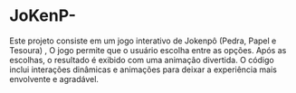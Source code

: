 # JoKenP-
Este projeto consiste em um jogo interativo de Jokenpô (Pedra, Papel e Tesoura) , O jogo permite que o usuário escolha entre as opções. Após as escolhas, o resultado é exibido com uma animação divertida. O código inclui interações dinâmicas e animações para deixar a experiência mais envolvente e agradável.
